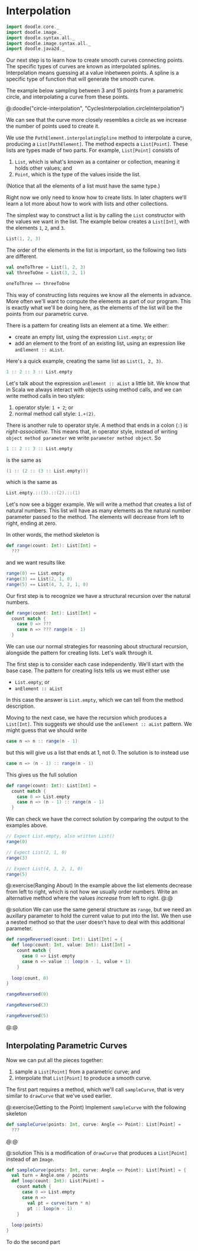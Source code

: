 # Interpolation

```scala mdoc:invisible
import doodle.core._
import doodle.image._
import doodle.syntax.all._
import doodle.image.syntax.all._
import doodle.java2d._
```

Our next step is to learn how to create smooth curves connecting points.
The specific types of curves are known as interpolated splines.
Interpolation means guessing at a value inbetween points.
A spline is a specific type of function that will generate the smooth curve.

The example below sampling between 3 and 15 points from a parametric circle, and interpolating a curve from these points.

@:doodle("circle-interpolation", "CyclesInterpolation.circleInterpolation")

We can see that the curve more closely resembles a circle as we increase the number of points used to create it.

We use the `PathElement.interpolatingSpline` method to interpolate a curve, producing a `List[PathElement]`. 
The method expects a `List[Point]`.
These lists are types made of two parts. 
For example, `List[Point]` consists of

1. `List`, which is what's known as a container or collection, meaning it holds other values; and
2. `Point`, which is the type of the values inside the list.

(Notice that all the elements of a list must have the same type.)

Right now we only need to know how to create lists.
In later chapters we'll learn a lot more about how to work with lists and other collections.

The simplest way to construct a list is by calling the `List` constructor with the values we want in the list.
The example below creates a `List[Int]`, with the elements `1`, `2`, and `3`.

```scala mdoc
List(1, 2, 3)
```

The order of the elements in the list is important, so the following two lists are different.

```scala mdoc:silent
val oneToThree = List(1, 2, 3)
val threeToOne = List(3, 2, 1)
```
```scala mdoc
oneToThree == threeToOne
```

This way of constructing lists requires we know all the elements in advance.
More often we'll want to compute the elements as part of our program.
This is exactly what we'll be doing here,
as the elements of the list will be the points from our parametric curve.

There is a pattern for creating lists an element at a time.
We either:

- create an empty list, using the expression `List.empty`; or
- add an element to the front of an existing list, using an expression like `anElement :: aList`.

Here's a quick example, creating the same list as `List(1, 2, 3)`.

```scala mdoc
1 :: 2 :: 3 :: List.empty
```

Let's talk about the expression `anElement :: aList` a little bit.
We know that in Scala we always interact with objects using method calls,
and we can write method calls in two styles:

1. operator style: `1 + 2`; or
2. normal method call style: `1.+(2)`.

There is another rule to operator style.
A method that ends in a colon (`:`) is *right-associative*.
This means that, in operator style, instead of writing `object method parameter`
we write `parameter method object`.
So

```scala mdoc:silent
1 :: 2 :: 3 :: List.empty
```

is the same as 

```scala mdoc:silent
(1 :: (2 :: (3 :: List.empty)))
```

which is the same as

```scala mdoc:silent
List.empty.::(3).::(2).::(1)
```

Let's now see a bigger example.
We will write a method that creates a list of natural numbers.
This list will have as many elements as the natural number parameter passed to the method.
The elements will decrease from left to right, ending at zero.

In other words, the method skeleton is

```scala
def range(count: Int): List[Int] =
  ???
```

and we want results like

```scala
range(0) == List.empty
range(3) == List(2, 1, 0)
range(5) == List(4, 3, 2, 1, 0)
```

Our first step is to recognize we have a structural recursion over the natural numbers.

```scala
def range(count: Int): List[Int] =
  count match {
    case 0 => ???
    case n => ??? range(n - 1)
  }
```

We can use our normal strategies for reasoning about structural recursion,
alongside the pattern for creating lists.
Let's walk through it.

The first step is to consider each case independently.
We'll start with the base case.
The pattern for creating lists tells us we must either use

- `List.empty`; or
- `anElement :: aList`

In this case the answer is `List.empty`, 
which we can tell from the method description.

Moving to the next case, 
we have the recursion which produces a `List[Int]`.
This suggests we should use the `anElement :: aList` pattern.
We might guess that we should write

```scala
case n => n :: range(n - 1)
```

but this will give us a list that ends at 1, not 0.
The solution is to instead use

```scala
case n => (n - 1) :: range(n - 1)
```

This gives us the full solution

```scala mdoc:silent
def range(count: Int): List[Int] =
  count match {
    case 0 => List.empty
    case n => (n - 1) :: range(n - 1)
  }
```

We can check we have the correct solution by comparing the output to the examples above.

```scala mdoc
// Expect List.empty, also written List()
range(0) 

// Expect List(2, 1, 0)
range(3)

// Expect List(4, 3, 2, 1, 0)
range(5) 
```

@:exercise(Ranging About)
In the example above the list elements decrease from left to right,
which is not how we usually order numbers.
Write an alternative method where the values *increase* from left to right.
@:@

@:solution
We can use the same general structure as `range`, 
but we need an auxillary parameter to hold the current value to put into the list.
We then use a nested method so that the user doesn't have to deal with this additional parameter.

```scala mdoc:silent
def rangeReversed(count: Int): List[Int] = {
  def loop(count: Int, value: Int): List[Int] =
    count match {
      case 0 => List.empty
      case n => value :: loop(n - 1, value + 1)
    }
    
  loop(count, 0)
}
```
```scala mdoc
rangeReversed(0)

rangeReversed(3)

rangeReversed(5)
```
@:@


## Interpolating Parametric Curves

Now we can put all the pieces together:

1. sample a `List[Point]` from a parametric curve; and
2. interpolate that `List[Point]` to produce a smooth curve.

The first part requires a method, which we'll call `sampleCurve`, that is very similar to `drawCurve` that we've used earlier.

@:exercise(Getting to the Point)
Implement `sampleCurve` with the following skeleton

```scala 
def sampleCurve(points: Int, curve: Angle => Point): List[Point] =
  ???
```
@:@

@:solution
This is a modification of `drawCurve` that produces a `List[Point]` instead of an `Image`.

```scala mdoc:silent
def sampleCurve(points: Int, curve: Angle => Point): List[Point] = {
  val turn = Angle.one / points
  def loop(count: Int): List[Point] =
    count match {
      case 0 => List.empty
      case n => 
        val pt = curve(turn * n)
        pt :: loop(n - 1)
    }
    
  loop(points)
}
```

To do the second part 
